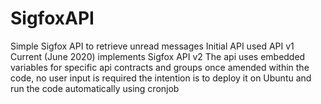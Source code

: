 # SigfoxAPI
Simple Sigfox API to retrieve unread messages
Initial API used API v1
Current (June 2020) implements Sigfox API v2
The api uses embedded variables for specific api contracts and groups
once amended within the code, no user input is required
the intention is to deploy it on Ubuntu and
run the code automatically using cronjob
